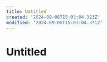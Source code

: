```yaml
---
title: Untitled
created: '2024-09-08T15:03:04.323Z'
modified: '2024-09-08T15:03:04.371Z'
---
```


# Untitled
